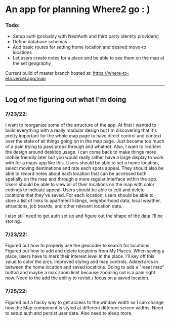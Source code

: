 # An app for planning Where2 go : )



### Todo:
- Setup auth (probably with NextAuth and third party identity providers)
- Define database schemas
- Add basic routes for setting home location and desired move-to locations
- Let users create notes for a place and be able to see them on the map at the set geography



Current build of master branch hosted at: https://where-to-eta.vercel.app/map

---

## Log of me figuring out what I'm doing

### 7/23/22:
I want to reorganize some of the structure of the app. At first I wanted to build everything with a 
really modular design but I'm discovering that it's pretty important for the whole map page to have 
direct control and context over the state of all things going on in the map page. Just became too much of a pain
trying to pass props through and whatnot. Also, I want to reorient the design around desktop usage.
I can come back to make things more mobile friendly later but you would really rather have a large 
display to work with for a maps app like this. Users should be able to set a home location, select
moving destinations and rate each spots appeal. They should also be able to record notes about each
location that can be accessed both spatially on the map and through a more regular interface within
the app. Users should be able to view all of their locations on the map with color codings to indicate
appeal. Users should be able to edit and delete locations that they've saved. For each location, users should 
be able to store a list of links to apartment listings, neighborhood data, local weather, attractions,
job boards, and other relevant location data.

I also still need to get auth set up and figure out the shape of the data I'll be storing...

### 7/23/22:
Figured out how to properly use the geocoder to search for locations. Figured out how to add and delete locations from My Places. When saving a place, users have to mark their interest level in the place. I'll key off this value to color the arcs. Improved styling and map controls. Added arcs in between the home location and saved locations. Going to add a "reset map" button and maybe a max zoom limit because zooming out is a pain right now. Need to the add the ability to revisit / focus on a saved location. 

### 7/25/22:
Figured out a hacky way to get access to the window width so I can change how the Map component is styled 
at different different screen widths. Need to setup auth and persist user data. Also need to sleep more. 
